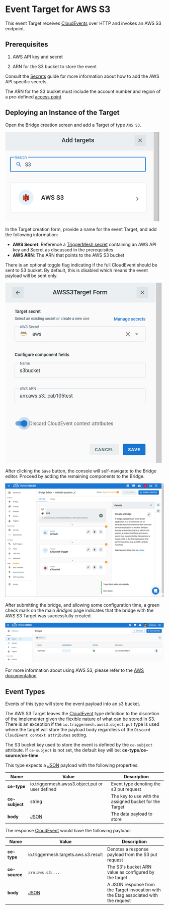 # Event Target for AWS S3

This event Target receives [CloudEvents][ce] over HTTP and invokes an AWS S3 endpoint.

## Prerequisites

1. AWS API key and secret

1. ARN for the S3 bucket to store the event

Consult the [Secrets](../guides/secrets.md) guide for more information about
how to add the AWS API specific secrets.

The ARN for the S3 bucket must include the account number and region of a
pre-defined [access point][aws-s3-ap]

## Deploying an Instance of the Target

Open the Bridge creation screen and add a Target of type `AWS S3`.

![Adding an S3 Target](../images/aws-targets/aws-s3-bridge-create-1.png)

In the Target creation form, provide a name for the event Target, and add the following information:

* **AWS Secret**: Reference a [TriggerMesh secret](../guides/secrets.md) containing an AWS API key and Secret as discussed in the prerequisites
* **AWS ARN**: The ARN that points to the AWS S3 bucket

There is an optional toggle flag indicating if the full CloudEvent should be sent
to S3 bucket. By default, this is disabled which means the event payload
will be sent only.

![AWS S3 Target form](../images/aws-targets/aws-s3-bridge-create-2.png)

After clicking the `Save` button, the console will self-navigate to the Bridge editor. Proceed by adding the remaining components to the Bridge.

![Bridge overview](../images/aws-targets/aws-s3-bridge-create-3.png)

After submitting the bridge, and allowing some configuration time, a green check mark on the main _Bridges_ page indicates that the bridge with the AWS S3 Target was successfully created.

![Bridge status](../images/bridge-status-green.png)

For more information about using AWS S3, please refer to the [AWS documentation][docs].

## Event Types

Events of this type will store the event payload into an s3 bucket.

The AWS S3 Target leaves the [CloudEvent][ce] type definition to the discretion of
the implementer given the flexible nature of what can be stored in S3.  There is
an exception if the `io.triggermesh.awss3.object.put` type is used where the target
will store the payload body regardless of the `Discard CloudEvent context attributes` setting.

The S3 bucket key used to store the event is defined by the `ce-subject` attribute.
If `ce-subject` is not set, the default key will be: **ce-type**/**ce-source**/**ce-time**.

This type expects a [JSON][ce-jsonformat] payload with the following properties:

| Name | Value | Description |
|---|---|---|
|**ce-type**|io.triggermesh.awss3.object.put or user defined|Event type denoting the s3 put request|
|**ce-subject**|string|The key to use with the assigned bucket for the Target|
|**body**|[JSON][ce-jsonformat]|The data payload to store|


The response [CloudEvent][ce] would have the following payload:

| Name | Value | Description |
|---|---|---|
|**ce-type**|io.triggermesh.targets.aws.s3.result|Denotes a response payload from the S3 put request|
|**ce-source**|`arn:aws:s3:...`|The S3's bucket ARN value as configured by the target|
|**body**|[JSON][ce-jsonformat]|A JSON response from the Target invocation with the Etag associated with the request|


[ce]: https://cloudevents.io/
[docs]: https://docs.aws.amazon.com/s3/
[aws-s3-ap]: https://docs.aws.amazon.com/AmazonS3/latest/dev/access-points.html
[ce-jsonformat]: https://github.com/cloudevents/spec/blob/v1.0/json-format.md
